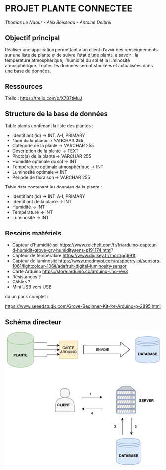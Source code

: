 # PROJET PLANTE CONNECTEE

*Thomas Le Naour - Alex Boisseau - Antoine Delbrel*

## Objectif principal

Réaliser une application permettant à un client d’avoir des renseignements sur une liste de plante et de suivre l’état d’une plante, à savoir : la température atmosphérique, l’humidité du sol et la luminosité atmosphérique. Toutes les données seront stockées et actualisées dans une base de données.

## Ressources

Trello : https://trello.com/b/X7B7tMuJ

## Structure de la base de données

Table plants contenant la liste des plantes :
* Identifiant (id)  → INT, A-I, PRIMARY
* Nom de la plante → VARCHAR 255
* Catégorie de la plante → VARCHAR 255
* Description de la plante → TEXT
* Photo(s) de la plante → VARCHAR 255
* Humidité optimale du sol → INT
* Température optimale atmosphérique → INT
* Luminosité optimale → INT
* Période de floraison → VARCHAR 255

Table data contenant les données de la plante :
* Identifiant (id) → INT, A-I, PRIMARY
* Identifiant de la plante → INT
* Humidité → INT
* Température → INT
* Luminosité → INT

## Besoins matériels

* Capteur d’humidité sol https://www.reichelt.com/fr/fr/arduino-capteur-d-humidit-grove-grv-humiditysens-p191174.html?
* Capteur de température https://www.digikey.fr/short/pq991f
* Capteur de luminosité https://www.modmypi.com/raspberry-pi/sensors-1061/lightcolour-1068/adafruit-digital-luminosity-sensor
* Carte Arduino https://store.arduino.cc/arduino-uno-rev3
* Résistances ?
* Câbles ?
* Mini USB vers USB

ou un pack complet :

https://www.seeedstudio.com/Grove-Beginner-Kit-for-Arduino-p-2895.html

## Schéma directeur

![Schéma](images/schema_directeur.png)